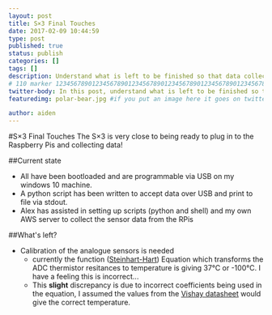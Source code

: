 ```yaml
---
layout: post
title: S×3 Final Touches
date: 2017-02-09 10:44:59
type: post
published: true
status: publish
categories: []
tags: []
description: Understand what is left to be finished so that data collection can start
# 110 marker 1234567890123456789012345678901234567890123456789012345678901234567890123456789012345678901234567890123456789
twitter-body: In this post, understand what is left to be finished so that data collection can start
featuredimg: polar-bear.jpg #if you put an image here it goes on twitter too

author: aiden
---
```


#S×3 Final Touches
The S×3 is very close to being ready to plug in to the Raspberry Pis and collecting data!

##Current state
- All have been bootloaded and are programmable via USB on my windows 10 machine.
- A python script has been written to accept data over USB and print to file via stdout.
- Alex has assisted in setting up scripts (python and shell) and my own AWS server to collect the sensor data from the RPis

##What's left?
- Calibration of the analogue sensors is needed
    + currently the function ([Steinhart-Hart](https://en.wikipedia.org/wiki/Steinhart%E2%80%93Hart_equation)) Equation which transforms the ADC thermistor resitances to temperature is giving 37°C or -100°C. I have a feeling this is incorrect...
    + This **slight** discrepancy is due to incorrect coefficients being used in the equation, I assumed the values from the [Vishay datasheet](http://www.vishay.com/docs/29049/ntcle100.pdf) would give the correct temperature.

